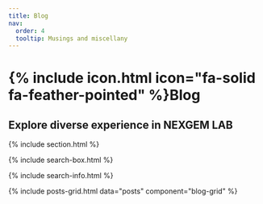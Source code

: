 ```yaml
---
title: Blog
nav:
  order: 4
  tooltip: Musings and miscellany
---
```


# {% include icon.html icon="fa-solid fa-feather-pointed" %}Blog

## Explore diverse experience in NEXGEM LAB

{% include section.html %}

{% include search-box.html %}

<!-- {% include tags.html tags=site.tags %} -->

{% include search-info.html %}

{% include posts-grid.html data="posts" component="blog-grid" %}
